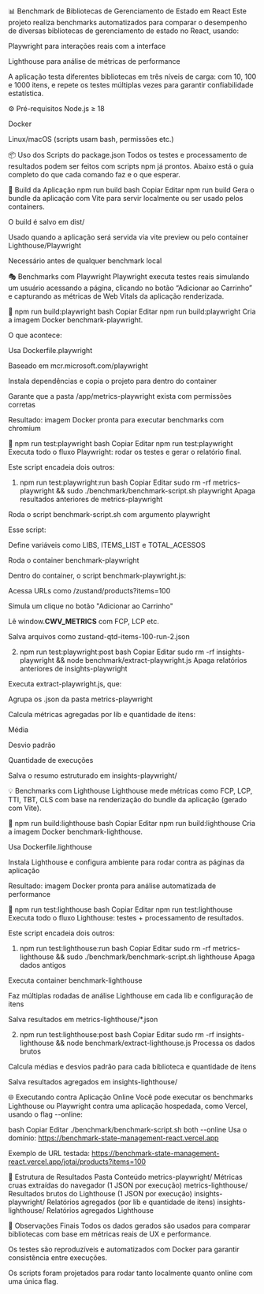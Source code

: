 📊 Benchmark de Bibliotecas de Gerenciamento de Estado em React
Este projeto realiza benchmarks automatizados para comparar o desempenho de diversas bibliotecas de gerenciamento de estado no React, usando:

Playwright para interações reais com a interface

Lighthouse para análise de métricas de performance

A aplicação testa diferentes bibliotecas em três níveis de carga: com 10, 100 e 1000 itens, e repete os testes múltiplas vezes para garantir confiabilidade estatística.

⚙️ Pré-requisitos
Node.js ≥ 18

Docker

Linux/macOS (scripts usam bash, permissões etc.)

📦 Uso dos Scripts do package.json
Todos os testes e processamento de resultados podem ser feitos com scripts npm já prontos. Abaixo está o guia completo do que cada comando faz e o que esperar.

🧱 Build da Aplicação
npm run build
bash
Copiar
Editar
npm run build
Gera o bundle da aplicação com Vite para servir localmente ou ser usado pelos containers.

O build é salvo em dist/

Usado quando a aplicação será servida via vite preview ou pelo container Lighthouse/Playwright

Necessário antes de qualquer benchmark local

🎭 Benchmarks com Playwright
Playwright executa testes reais simulando um usuário acessando a página, clicando no botão “Adicionar ao Carrinho” e capturando as métricas de Web Vitals da aplicação renderizada.

🔨 npm run build:playwright
bash
Copiar
Editar
npm run build:playwright
Cria a imagem Docker benchmark-playwright.

O que acontece:

Usa Dockerfile.playwright

Baseado em mcr.microsoft.com/playwright

Instala dependências e copia o projeto para dentro do container

Garante que a pasta /app/metrics-playwright exista com permissões corretas

Resultado: imagem Docker pronta para executar benchmarks com chromium

🧪 npm run test:playwright
bash
Copiar
Editar
npm run test:playwright
Executa todo o fluxo Playwright: rodar os testes e gerar o relatório final.

Este script encadeia dois outros:

1. npm run test:playwright:run
   bash
   Copiar
   Editar
   sudo rm -rf metrics-playwright && sudo ./benchmark/benchmark-script.sh playwright
   Apaga resultados anteriores de metrics-playwright

Roda o script benchmark-script.sh com argumento playwright

Esse script:

Define variáveis como LIBS, ITEMS_LIST e TOTAL_ACESSOS

Roda o container benchmark-playwright

Dentro do container, o script benchmark-playwright.js:

Acessa URLs como /zustand/products?items=100

Simula um clique no botão "Adicionar ao Carrinho"

Lê window.**CWV_METRICS** com FCP, LCP etc.

Salva arquivos como zustand-qtd-items-100-run-2.json

2. npm run test:playwright:post
   bash
   Copiar
   Editar
   sudo rm -rf insights-playwright && node benchmark/extract-playwright.js
   Apaga relatórios anteriores de insights-playwright

Executa extract-playwright.js, que:

Agrupa os .json da pasta metrics-playwright

Calcula métricas agregadas por lib e quantidade de itens:

Média

Desvio padrão

Quantidade de execuções

Salva o resumo estruturado em insights-playwright/

💡 Benchmarks com Lighthouse
Lighthouse mede métricas como FCP, LCP, TTI, TBT, CLS com base na renderização do bundle da aplicação (gerado com Vite).

🔨 npm run build:lighthouse
bash
Copiar
Editar
npm run build:lighthouse
Cria a imagem Docker benchmark-lighthouse.

Usa Dockerfile.lighthouse

Instala Lighthouse e configura ambiente para rodar contra as páginas da aplicação

Resultado: imagem Docker pronta para análise automatizada de performance

🧪 npm run test:lighthouse
bash
Copiar
Editar
npm run test:lighthouse
Executa todo o fluxo Lighthouse: testes + processamento de resultados.

Este script encadeia dois outros:

1. npm run test:lighthouse:run
   bash
   Copiar
   Editar
   sudo rm -rf metrics-lighthouse && sudo ./benchmark/benchmark-script.sh lighthouse
   Apaga dados antigos

Executa container benchmark-lighthouse

Faz múltiplas rodadas de análise Lighthouse em cada lib e configuração de itens

Salva resultados em metrics-lighthouse/\*.json

2. npm run test:lighthouse:post
   bash
   Copiar
   Editar
   sudo rm -rf insights-lighthouse && node benchmark/extract-lighthouse.js
   Processa os dados brutos

Calcula médias e desvios padrão para cada biblioteca e quantidade de itens

Salva resultados agregados em insights-lighthouse/

🌐 Executando contra Aplicação Online
Você pode executar os benchmarks Lighthouse ou Playwright contra uma aplicação hospedada, como Vercel, usando o flag --online:

bash
Copiar
Editar
./benchmark/benchmark-script.sh both --online
Usa o domínio: https://benchmark-state-management-react.vercel.app

Exemplo de URL testada:
https://benchmark-state-management-react.vercel.app/jotai/products?items=100

📁 Estrutura de Resultados
Pasta Conteúdo
metrics-playwright/ Métricas cruas extraídas do navegador (1 JSON por execução)
metrics-lighthouse/ Resultados brutos do Lighthouse (1 JSON por execução)
insights-playwright/ Relatórios agregados (por lib e quantidade de itens)
insights-lighthouse/ Relatórios agregados Lighthouse

📌 Observações Finais
Todos os dados gerados são usados para comparar bibliotecas com base em métricas reais de UX e performance.

Os testes são reproduzíveis e automatizados com Docker para garantir consistência entre execuções.

Os scripts foram projetados para rodar tanto localmente quanto online com uma única flag.

